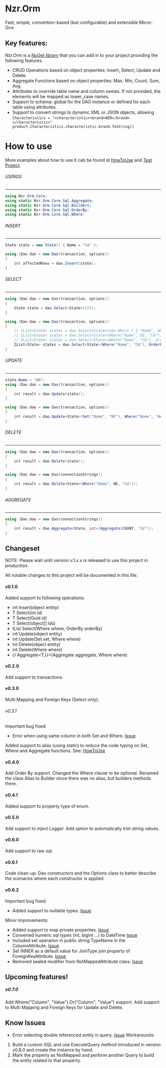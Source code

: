 ﻿# Nzr.Orm
Fast, simple, convention-based (but configurable) and extensible Micro-Orm

## Key features:
Nzr.Orm is a [NuGet library](https://www.nuget.org/packages/Nzr.Orm.Core/) that you can add in to your project providing the following features.

* CRUD Operations based on object properties: Insert, Select, Update and Delete.
* Aggregate Functions based on object properties: Max, Min, Count, Sum, Avg.
* Attributes to override table name and column names. If not provided, the elements will be mapped as lower_case names.
* Support to schema: global for the DAO instance or defined for each table using attributes.
* Support to convert strings to dynamic XML or JSON objects, allowing 
`Characteristics = "<characteristic><brand>NZR</brand></characteristic>"
product.Characteristics.characteristic.brand.ToString()`

# How to use

More examples about how to use it cab be found at [HowToUse](https://raw.githubusercontent.com/marionzr/Nzr.Orm/master/dotnet/Nzr.Orm.Tests/Core/HowToUseTest.cs) and [Test Project](https://github.com/marionzr/Nzr.Orm/tree/master/dotnet/Nzr.Orm.Core.Tests).

###### USINGS
------------------------------------------------------------
```csharp
using Nzr.Orm.Core;
using static Nzr.Orm.Core.Sql.Aggregate;
using static Nzr.Orm.Core.Sql.Builders;
using static Nzr.Orm.Core.Sql.OrderBy;
using static Nzr.Orm.Core.Sql.Where;
```
###### INSERT
------------------------------------------------------------
```csharp
State state = new State() { Name = "CA" };

using (Dao dao = new Dao(transaction, options))
{
	int affectedRows = dao.Insert(state);
}
```

###### SELECT
------------------------------------------------------------
```csharp
using (Dao dao = new Dao(transaction, options))
{
	State state = dao.Select<State>(123);
}

using (Dao dao = new Dao(transaction, options))
{
	// IList<State> states = dao.Select<State>(new Where { { "Name", Where.EQ "CA" } }, new OrderBy { { "Name", OrderBy.DESC } });
	// IList<State> states = dao.Select<State>(Where("Name", EQ, "CA"));
	// IList<State> states = dao.Select<State>(Where("Name", "CA"), OrderBy("Name", DESC));
	IList<State> states = dao.Select<State>(Where("Name", "CA"), OrderBy("Name"));
}
```

###### UPDATE
------------------------------------------------------------
```csharp
state.Name = "WA";
using (Dao dao = new Dao(transaction, options))
{
	int result = dao.Update(state));
}

using (Dao dao = new Dao(transaction, options))
{
    int result = dao.Update<State>(Set("Name", "NY"), Where("Name", "WA").And("Description", IS_NOT, null));
}

```

###### DELETE
------------------------------------------------------------
```csharp
using (Dao dao = new Dao(transaction, options))
{
	int result = dao.Delete(state));
}

using (Dao dao = new Dao(connectionStrings))
{
	int result = dao.Delete<State>(Where("Name", NE, "CA"));
}
```

###### AGGREGATE
------------------------------------------------------------
```csharp
using (Dao dao = new Dao(connectionStrings))
{
	int result = dao.Aggregate<State, int>(Aggregate(COUNT, "Id"));
}
```

## Changeset
NOTE: Please wait until version v.1.x.x is released to use this project in production.

All notable changes to this project will be documented in this file.

#### v0.1.0
Added support to following operations:
* int Insert(object entity)
* T Select<T>(int id)
* T Select<T>(Guid id)
* T Select<T>(object[] ids)
* IList<T> Select<T>(Where where, OrderBy orderBy)
* int Update(object entity)
* int Update<T>(Set set, Where where)
* int Delete(object entity)
* int Delete<T>(Where where)
* U Aggregate<T,U>(Aggregate aggregate, Where where)

#### v0.2.0
Add support to transactions.

#### v0.3.0
Multi Mapping and Foreign Keys (Select only).

###### v0.3.1
Important bug fixed:
* Error when using same column in both Set and Where. [Issue](https://github.com/marionzr/Nzr.Orm/issues/4)

Added support to alias (using static) to reduce the code typing on Set, Where and Aggregate functions. See: [HowToUse](https://raw.githubusercontent.com/marionzr/Nzr.Orm/master/dotnet/Nzr.Orm.Tests/Core/HowToUseTest.cs)

#### v0.4.0
Add Order By support.
Changed the Where clause to be optional.
Renamed the class Alias to Builder since there was no alias, but builders methods there.

#### v0.4.1
Added support to property type of enum.

#### v0.5.0
Add support to inject Logger.
Add option to automatically trim string values.

#### v0.6.0
Add support to raw sql.

#### v0.6.1
Code clean-up: Dao constructors and the Options class to better describe the scenarios where each constructor is applied

#### v0.6.2
Important bug fixed:
* Added support to nullable types. [Issue](https://github.com/marionzr/Nzr.Orm/issues/22)

Minor improvements:
* Added support to map private properties. [Issue](https://github.com/marionzr/Nzr.Orm/issues/19)
* Converted numeric sql types (int, bigint ...) to DateTime [Issue](https://github.com/marionzr/Nzr.Orm/issues/18)
* Included set operation in public string TypeName in the ColumnAttribute. [Issue](https://github.com/marionzr/Nzr.Orm/issues/17)
* Set INNER as a default value for JoinType join property of ForeignKeyAttribute. [Issue](https://github.com/marionzr/Nzr.Orm/issues/16)
* Removed sealed  modifier from NotMappedAttribute class. [Issue](https://github.com/marionzr/Nzr.Orm/issues/15)


## Upcoming features!

##### v0.7.0
Add Where("Column", "Value").Or("Column", "Value") support.
Add support to Multi Mapping and Foreign Keys for Update and Delete.

## Know Issues
* Error selecting double referenced entity in query. [Issue](https://github.com/marionzr/Nzr.Orm/issues/21)
Workarounds: 
1. Build a custom SQL and use ExecuteQuery method introduced in version v0.6.0 and create the instance by hand.
2. Mark the property as NotMapped and perform another Query to build the entity related to that property.
